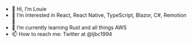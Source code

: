 - 👋 Hi, I’m Louie
- 👀 I’m interested in React, React Native, TypeScript, Blazor, C#, Remotion 💞️ 
- 🌱 I’m currently learning Rust and all things AWS
- 📫 How to reach me: Twitter at @ljbc1994

